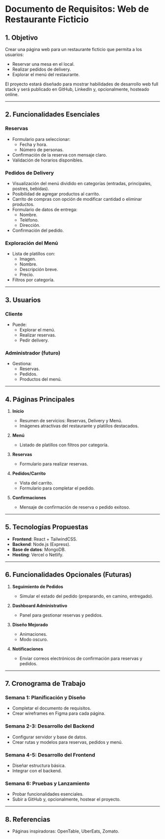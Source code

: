 # Documento de Requisitos: Web de Restaurante Ficticio

## 1. Objetivo
Crear una página web para un restaurante ficticio que permita a los usuarios:
- Reservar una mesa en el local.
- Realizar pedidos de delivery.
- Explorar el menú del restaurante.

El proyecto estará diseñado para mostrar habilidades de desarrollo web full stack y será publicado en GitHub, LinkedIn y, opcionalmente, hosteado online.

---

## 2. Funcionalidades Esenciales
### Reservas
- Formulario para seleccionar:
  - Fecha y hora.
  - Número de personas.
- Confirmación de la reserva con mensaje claro.
- Validación de horarios disponibles.

### Pedidos de Delivery
- Visualización del menú dividido en categorías (entradas, principales, postres, bebidas).
- Posibilidad de agregar productos al carrito.
- Carrito de compras con opción de modificar cantidad o eliminar productos.
- Formulario de datos de entrega:
  - Nombre.
  - Teléfono.
  - Dirección.
- Confirmación del pedido.

### Exploración del Menú
- Lista de platillos con:
  - Imagen.
  - Nombre.
  - Descripción breve.
  - Precio.
- Filtros por categoría.

---

## 3. Usuarios
### Cliente
- Puede:
  - Explorar el menú.
  - Realizar reservas.
  - Pedir delivery.
  
### Administrador (futuro)
- Gestiona:
  - Reservas.
  - Pedidos.
  - Productos del menú.

---

## 4. Páginas Principales
1. **Inicio**
   - Resumen de servicios: Reservas, Delivery y Menú.
   - Imágenes atractivas del restaurante y platillos destacados.

2. **Menú**
   - Listado de platillos con filtros por categoría.

3. **Reservas**
   - Formulario para realizar reservas.

4. **Pedidos/Carrito**
   - Vista del carrito.
   - Formulario para completar el pedido.

5. **Confirmaciones**
   - Mensaje de confirmación de reserva o pedido exitoso.

---

## 5. Tecnologías Propuestas
- **Frontend**: React + TailwindCSS.
- **Backend**: Node.js (Express).
- **Base de datos**: MongoDB.
- **Hosting**: Vercel o Netlify.

---

## 6. Funcionalidades Opcionales (Futuras)
1. **Seguimiento de Pedidos**
   - Simular el estado del pedido (preparando, en camino, entregado).

2. **Dashboard Administrativo**
   - Panel para gestionar reservas y pedidos.

3. **Diseño Mejorado**
   - Animaciones.
   - Modo oscuro.

4. **Notificaciones**
   - Enviar correos electrónicos de confirmación para reservas y pedidos.

---

## 7. Cronograma de Trabajo
### Semana 1: Planificación y Diseño
- Completar el documento de requisitos.
- Crear wireframes en Figma para cada página.

### Semana 2-3: Desarrollo del Backend
- Configurar servidor y base de datos.
- Crear rutas y modelos para reservas, pedidos y menú.

### Semana 4-5: Desarrollo del Frontend
- Diseñar estructura básica.
- Integrar con el backend.

### Semana 6: Pruebas y Lanzamiento
- Probar funcionalidades esenciales.
- Subir a GitHub y, opcionalmente, hostear el proyecto.

---

## 8. Referencias
- Páginas inspiradoras: OpenTable, UberEats, Zomato.
